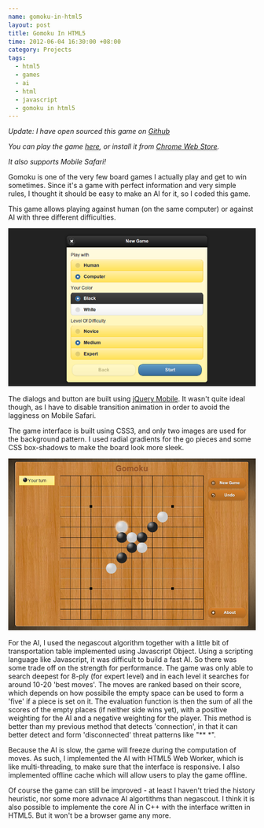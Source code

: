 ```yaml
--- 
name: gomoku-in-html5
layout: post
title: Gomoku In HTML5
time: 2012-06-04 16:30:00 +08:00
category: Projects
tags:
  - html5
  - games
  - ai
  - html
  - javascript
  - gomoku in html5
---
```


*Update: I have open sourced this game on [Github](https://github.com/yyjhao/HTML5-Gomoku)*

*You can play the game [here](http://gomoku.yjyao.com/), or install it from [Chrome Web Store](https://chrome.google.com/webstore/detail/ngbpiahelilpgbnonpjfaoegaigopepa).*

*It also supports Mobile Safari!*

Gomoku is one of the very few board games I actually play and get
to win sometimes. Since it's a game with perfect information and very 
simple rules, I thought it should be easy to make an AI for it, so I coded
this game.

This game allows playing against human (on the same computer) or against AI with three 
different difficulties.

<img src='/images/gomoku-1.png' class='center' />

The dialogs and button are built using [jQuery Mobile](http://jquerymobile.com). It wasn't
quite ideal though, as I have to disable transition animation in order to avoid the lagginess
on Mobile Safari.

The game interface is built using CSS3, and only two images are used for the background pattern. 
I used radial gradients for the go pieces and some CSS box-shadows to make the board look more sleek.

<img src='/images/gomoku-2.png' class='center' />

For the AI, I used the negascout algorithm together with a little bit of transportation table
implemented using Javascript Object. Using a scripting language like Javascript, it was 
difficult to build a fast AI. So there was some trade off on the strength for performance.
The game was only able to search deepest for 8-ply (for expert level) and in each level it searches
for around 10-20 'best moves'. The moves are ranked based on their score, which depends on 
how possibile the empty space can be used to form a 'five' if a piece is set on it. The evaluation
function is then the sum of all the scores of the empty places (if neither side wins yet), with
a positive weighting for the AI and a negative weighting for the player. This method is better
than my previous method that detects 'connection', in that it can better detect and form 'disconnected' threat patterns like "&#42;&#42; &#42;". 

Because the AI is slow, the game will freeze during the computation of moves. As such, I implemented the AI
with HTML5 Web Worker, which is like multi-threading, to make sure that the interface is responsive. I also implemented offline cache which will allow users to play the game offline.

Of course the game can still be improved - at least I haven't tried the history heuristic, nor some more
advnace AI algortithms than negascout. I think it is also possible to implemente the core AI in C++ with the interface written in HTML5. But it won't be a browser game any more.